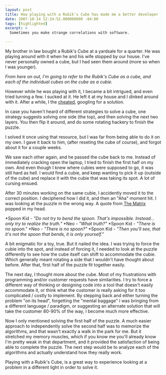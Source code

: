 ```yaml
---
layout: post
title: How playing with a Rubik's Cube has made me a better developer
date: 2007-10-14 12:24:52.000000000 -04:00
tags: [highlighted]
excerpt: >
  Sometimes you make strange correlations with software.

---
```

My brother in law bought a Rubik's Cube at a yardsale for a quarter. He was playing around with it when he and his wife stopped by our house. I've never personally owned a cube, but I had seen them around (more so when I was younger).

_From here on out, I'm going to refer to the Rubik's Cube as a cube, and each of the individual cubes on the cube as a cubie._

However while he was playing with it, I became a bit intrigued, and even tried turning a few. I sucked at it. He left it at my house and I dinked around with it. After a while, I the [cheated](http://www.chessandpoker.com/rubiks-cube-solution.html), googling for a solution.

In case you haven't heard of different strategies to solve a cube, one strategy suggests solving one side (the top), and then solving the next two layers. You then flip it around, and do some rotating hackery to finish the puzzle.

I solved it once using that resource, but I was far from being able to do it on my own. I gave it back to him, (after reseting the cube of course), and forgot about it for a couple weeks.

We saw each other again, and he passed the cube back to me. Instead of immediately cracking open the laptop, I tried to finish the first half on my own. And even though I knew where cubies were supposed to go, it was still hard as hell. I would find a cubie, and keep wanting to pick it up (outside of the cube) and replace it with the cubie that was taking its spot. A lot of cursing ensued.

After 30 minutes working on the same cubie, I accidently moved it to the correct position. I deciphered how I did it, and then an "Aha" moment hit. I was looking at the puzzle in the wrong way. A quote from [The Matrix](http://www.imdb.com/title/tt0133093/) popped in my head.

*Spoon Kid - _"Do not try to bend the spoon. That's impossible. Instead... only try to realize the truth."_
*Neo - _"What truth?"_
*Spoon Kid - _"There is no spoon."_
*Neo - _"There is no spoon?"_
*Spoon Kid - _"Then you'll see, that it's not the spoon that bends, it is only yourself."_

A bit enigmatic for a toy, true. But it nailed the idea. I was trying to force the cubie into the spot, and instead of forcing it, I needed to look at the puzzle differently to see how the cube itself can shift to accommodate the cubie. Which generally meant rotating a side that I wouldn't have thought about before. After that, first half of the puzzle fit together easily.

The next day, I thought more about the cube. Most of my frustrations with programming and/or customer requests have similarities. I try to force a different way of thinking or designing code into a tool that doesn't easily accommodate it, or think what the customer is really asking for it too complicated / costly to implement. By stepping back and either turning the problem "on its head", forgetting the "mental baggage" I was bringing from a different language / paradigm, or suggesting an alternate solution that will take the customer 80-90% of the way, I become much more effective.

Now I only mentioned solving the first half of the puzzle. A much easier approach to independently solve the second half was to memorize the algorithms, and that wasn't exactly a walk in the park for me. But it stretched my memory muscles, which if you know me you'll already know I'm pretty weak in that department, and it provided the satisfaction of being able to complete the puzzle. The next step would be to analyze each of the algorithms and actually understand how they really work.

Playing with a Rubik's Cube, is a great way to experience looking at a problem in a different light in order to solve it.
